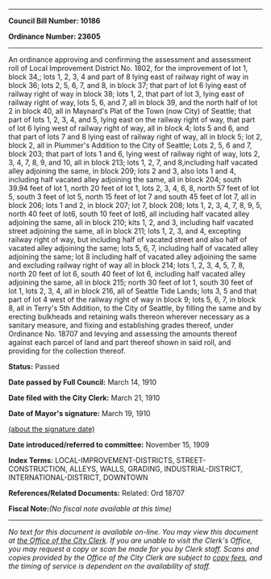 

********

**Council Bill Number: 10186**
   
**Ordinance Number: 23605**
********

 An ordinance approving and confirming the assessment and assessment roll of Local Improvement District No. 1802, for the improvement of lot 1, block 34,; lots 1, 2, 3, 4 and part of 8 lying east of railway right of way in block 36; lots 2, 5, 6, 7, and 8, in block 37; that part of lot 6 lying east of railway right of way in block 38; lots 1, 2, that part of lot 3, lying east of railway right of way, lots 5, 6, and 7, all in block 39, and the north half of lot 2 in block 40, all in Maynard's Plat of the Town (now City) of Seattle; that part of lots 1, 2, 3, 4, and 5, lying east on the railway right of way, that part of lot 6 lying west of railway right of way, all in block 4; lots 5 and 6, and that part of lots 7 and 8 lying east of railway right of way, all in block 5; lot 2, block 2, all in Plummer's Addition to the City of Seattle; Lots 2, 5, 6 and 7, block 203; that part of lots 1 and 6, lying west of railway right of way, lots 2, 3, 4, 7, 8, 9, and 10, all in block 213; lots 1, 2, 7, and 8,including half vacated alley adjoining the same, in block 209; lots 2 and 3, also lots 1 and 4, including half vacated alley adjoining the same, all in block 204; south 39.94 feet of lot 1, north 20 feet of lot 1, lots 2, 3, 4, 6, 8, north 57 feet of lot 5, south 3 feet of lot 5, north 15 feet of lot 7 and south 45 feet of lot 7, all in block 206; lots 1 and 2, in block 207; lot 7, block 208; lots 1, 2, 3, 4, 7, 8, 9, 5, north 40 feet of lot6, south 10 feet of lot6, all including half vacated alley adjoining the same, all in block 210; kits 1, 2, and 3, including half vacated street adjoining the same, all in block 211; lots 1, 2, 3, and 4, excepting railway right of way, but including half of vacated street and also half of vacated alley adjoining the same; lots 5, 6, 7, including half of vacated alley adjoining the same; lot 8 including half of vacated alley adjoining the same and excluding railway right of way all in block 214; lots 1, 2, 3, 4, 5, 7, 8, north 20 feet of lot 6, south 40 feet of lot 6, including half vacated alley adjoining the same, all in block 215; north 30 feet of lot 1, south 30 feet of lot 1, lots 2, 3, 4, all in block 216, all of Seattle Tide Lands; lots 3, 5 and that part of lot 4 west of the railway right of way in block 9; lots 5, 6, 7, in block 8, all in Terry's 5th Addition, to the City of Seattle, by filling the same and by erecting bulkheads and retaining walls thereon wherever necessary as a sanitary measure, and fixing and establishing grades thereof, under Ordinance No. 18707 and levying and assessing the amounts thereof against each parcel of land and part thereof shown in said roll, and providing for the collection thereof.

**Status:** Passed
   
**Date passed by Full Council:** March 14, 1910
   
**Date filed with the City Clerk:** March 21, 1910
   
**Date of Mayor's signature:** March 19, 1910
   
[(about the signature date)](/~public/approvaldate.htm)
   
   
   
**Date introduced/referred to committee:** November 15, 1909
   
   
**Index Terms:** LOCAL-IMPROVEMENT-DISTRICTS, STREET-CONSTRUCTION, ALLEYS, WALLS, GRADING, INDUSTRIAL-DISTRICT, INTERNATIONAL-DISTRICT, DOWNTOWN

**References/Related Documents:** Related: Ord 18707

**Fiscal Note:**_(No fiscal note available at this time)_
********

_No text for this document is available on-line. You may view this document at [the Office of the City Clerk](http://www.seattle.gov/leg/clerk/contactUs.htm). If you are unable to visit the Clerk's Office, you may request a copy or scan be made for you by Clerk staff. Scans and copies provided by the Office of the City Clerk are subject to [copy fees](http://clerk.seattle.gov/~public/clerkfees.htm), and the timing of service is dependent on the availability of staff._

